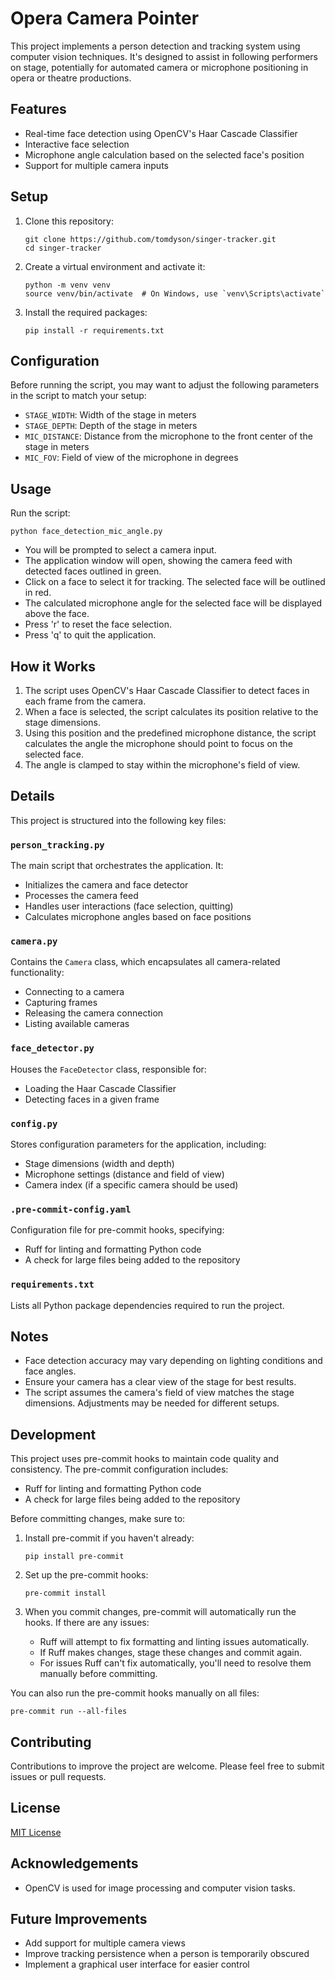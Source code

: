 # Opera Camera Pointer

This project implements a person detection and tracking system using computer vision techniques. It's designed to assist in following performers on stage, potentially for automated camera or microphone positioning in opera or theatre productions.

## Features

- Real-time face detection using OpenCV's Haar Cascade Classifier
- Interactive face selection
- Microphone angle calculation based on the selected face's position
- Support for multiple camera inputs

## Setup

1. Clone this repository:
   ```
   git clone https://github.com/tomdyson/singer-tracker.git
   cd singer-tracker
   ```

2. Create a virtual environment and activate it:
   ```
   python -m venv venv
   source venv/bin/activate  # On Windows, use `venv\Scripts\activate`
   ```

3. Install the required packages:
   ```
   pip install -r requirements.txt
   ```

## Configuration

Before running the script, you may want to adjust the following parameters in the script to match your setup:

- `STAGE_WIDTH`: Width of the stage in meters
- `STAGE_DEPTH`: Depth of the stage in meters
- `MIC_DISTANCE`: Distance from the microphone to the front center of the stage in meters
- `MIC_FOV`: Field of view of the microphone in degrees

## Usage

Run the script:
```
python face_detection_mic_angle.py
```

- You will be prompted to select a camera input.
- The application window will open, showing the camera feed with detected faces outlined in green.
- Click on a face to select it for tracking. The selected face will be outlined in red.
- The calculated microphone angle for the selected face will be displayed above the face.
- Press 'r' to reset the face selection.
- Press 'q' to quit the application.

## How it Works

1. The script uses OpenCV's Haar Cascade Classifier to detect faces in each frame from the camera.
2. When a face is selected, the script calculates its position relative to the stage dimensions.
3. Using this position and the predefined microphone distance, the script calculates the angle the microphone should point to focus on the selected face.
4. The angle is clamped to stay within the microphone's field of view.

## Details

This project is structured into the following key files:

### `person_tracking.py`
The main script that orchestrates the application. It:
- Initializes the camera and face detector
- Processes the camera feed
- Handles user interactions (face selection, quitting)
- Calculates microphone angles based on face positions

### `camera.py`
Contains the `Camera` class, which encapsulates all camera-related functionality:
- Connecting to a camera
- Capturing frames
- Releasing the camera connection
- Listing available cameras

### `face_detector.py`
Houses the `FaceDetector` class, responsible for:
- Loading the Haar Cascade Classifier
- Detecting faces in a given frame

### `config.py`
Stores configuration parameters for the application, including:
- Stage dimensions (width and depth)
- Microphone settings (distance and field of view)
- Camera index (if a specific camera should be used)

### `.pre-commit-config.yaml`
Configuration file for pre-commit hooks, specifying:
- Ruff for linting and formatting Python code
- A check for large files being added to the repository

### `requirements.txt`
Lists all Python package dependencies required to run the project.

## Notes

- Face detection accuracy may vary depending on lighting conditions and face angles.
- Ensure your camera has a clear view of the stage for best results.
- The script assumes the camera's field of view matches the stage dimensions. Adjustments may be needed for different setups.

## Development

This project uses pre-commit hooks to maintain code quality and consistency. The pre-commit configuration includes:

- Ruff for linting and formatting Python code
- A check for large files being added to the repository

Before committing changes, make sure to:

1. Install pre-commit if you haven't already:
   ```
   pip install pre-commit
   ```

2. Set up the pre-commit hooks:
   ```
   pre-commit install
   ```

3. When you commit changes, pre-commit will automatically run the hooks. If there are any issues:
   - Ruff will attempt to fix formatting and linting issues automatically.
   - If Ruff makes changes, stage these changes and commit again.
   - For issues Ruff can't fix automatically, you'll need to resolve them manually before committing.

You can also run the pre-commit hooks manually on all files:
```
pre-commit run --all-files
```

## Contributing

Contributions to improve the project are welcome. Please feel free to submit issues or pull requests.

## License

[MIT License](https://opensource.org/licenses/MIT)

## Acknowledgements

- OpenCV is used for image processing and computer vision tasks.

## Future Improvements

- Add support for multiple camera views
- Improve tracking persistence when a person is temporarily obscured
- Implement a graphical user interface for easier control
